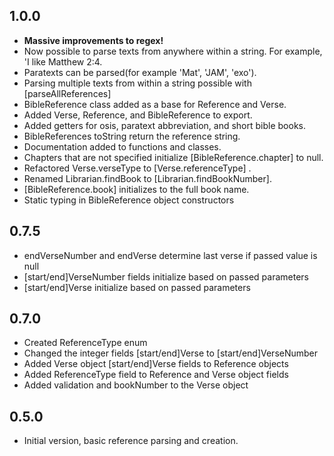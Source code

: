 ## 1.0.0
- **Massive improvements to regex!** 
- Now possible to parse texts from anywhere within a string. For example, 'I like Matthew 2:4.
- Paratexts can be parsed(for example 'Mat', 'JAM', 'exo').
- Parsing multiple texts from within a string possible with [parseAllReferences]
- BibleReference class added as a base for Reference and Verse.
- Added Verse, Reference, and BibleReference to export.
- Added getters for osis, paratext abbreviation, and short bible books.
- BibleReferences toString return the reference string.
- Documentation added to functions and classes.
- Chapters that are not specified initialize [BibleReference.chapter] to null.
- Refactored Verse.verseType to [Verse.referenceType] .
- Renamed Librarian.findBook to [Librarian.findBookNumber].
- [BibleReference.book] initializes to the full book name.
- Static typing in BibleReference object constructors

## 0.7.5
- endVerseNumber and endVerse determine last verse if passed value is null
- [start/end]VerseNumber fields initialize based on passed parameters
- [start/end]Verse initialize based on passed parameters
## 0.7.0
- Created ReferenceType enum
- Changed the integer fields [start/end]Verse to [start/end]VerseNumber
- Added Verse object [start/end]Verse fields to Reference objects
- Added ReferenceType field to Reference and Verse object fields
- Added validation and bookNumber to the Verse object

## 0.5.0

- Initial version, basic reference parsing and creation.
